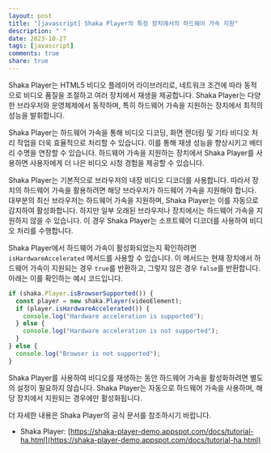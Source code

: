 ```yaml
---
layout: post
title: "[javascript] Shaka Player의 특정 장치에서의 하드웨어 가속 지원"
description: " "
date: 2023-10-27
tags: [javascript]
comments: true
share: true
---
```


Shaka Player는 HTML5 비디오 플레이어 라이브러리로, 네트워크 조건에 따라 동적으로 비디오 품질을 조절하고 여러 장치에서 재생을 제공합니다. Shaka Player는 다양한 브라우저와 운영체제에서 동작하며, 특히 하드웨어 가속을 지원하는 장치에서 최적의 성능을 발휘합니다.

Shaka Player는 하드웨어 가속을 통해 비디오 디코딩, 화면 렌더링 및 기타 비디오 처리 작업을 더욱 효율적으로 처리할 수 있습니다. 이를 통해 재생 성능을 향상시키고 배터리 수명을 연장할 수 있습니다. 하드웨어 가속을 지원하는 장치에서 Shaka Player를 사용하면 사용자에게 더 나은 비디오 시청 경험을 제공할 수 있습니다.

Shaka Player는 기본적으로 브라우저의 내장 비디오 디코더를 사용합니다. 따라서 장치의 하드웨어 가속을 활용하려면 해당 브라우저가 하드웨어 가속을 지원해야 합니다. 대부분의 최신 브라우저는 하드웨어 가속을 지원하며, Shaka Player는 이를 자동으로 감지하여 활성화합니다. 하지만 일부 오래된 브라우저나 장치에서는 하드웨어 가속을 지원하지 않을 수 있습니다. 이 경우 Shaka Player는 소프트웨어 디코더를 사용하여 비디오 처리를 수행합니다.

Shaka Player에서 하드웨어 가속이 활성화되었는지 확인하려면 `isHardwareAccelerated` 메서드를 사용할 수 있습니다. 이 메서드는 현재 장치에서 하드웨어 가속이 지원되는 경우 `true`를 반환하고, 그렇지 않은 경우 `false`를 반환합니다. 아래는 이를 확인하는 예시 코드입니다.

```javascript
if (shaka.Player.isBrowserSupported()) {
  const player = new shaka.Player(videoElement);
  if (player.isHardwareAccelerated()) {
    console.log("Hardware acceleration is supported");
  } else {
    console.log("Hardware acceleration is not supported");
  }
} else {
  console.log("Browser is not supported");
}
```

Shaka Player를 사용하여 비디오를 재생하는 동안 하드웨어 가속을 활성화하려면 별도의 설정이 필요하지 않습니다. Shaka Player는 자동으로 하드웨어 가속을 사용하며, 해당 장치에서 지원되는 경우에만 활성화됩니다.

더 자세한 내용은 Shaka Player의 공식 문서를 참조하시기 바랍니다.

- Shaka Player: [https://shaka-player-demo.appspot.com/docs/tutorial-ha.html](https://shaka-player-demo.appspot.com/docs/tutorial-ha.html)